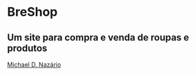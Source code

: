 # BreShop

## Um site para compra e venda de roupas e produtos

[Michael D. Nazário](https://github.com/Michaelnazaio/semestre3/blob/main/README.md)